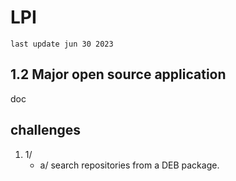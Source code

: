 # LPI
`last update jun 30 2023`
## 1.2 Major open source application
doc
## challenges
1. 1/
   - a/ search repositories from a DEB package.


